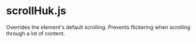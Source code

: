 # scrollHuk.js
Overrides the element's default scrolling. Prevents flickering when scrolling through a lot of content.
